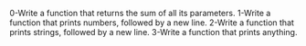 0-Write a function that returns the sum of all its parameters.
1-Write a function that prints numbers, followed by a new line.
2-Write a function that prints strings, followed by a new line.
3-Write a function that prints anything.
